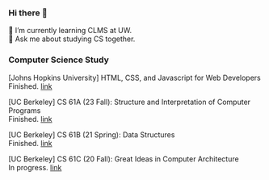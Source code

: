 ### Hi there 👋

<!--
**cl-victor1/cl-victor1** is a ✨ _special_ ✨ repository because its `README.md` (this file) appears on your GitHub profile.

Here are some ideas to get you started:

- 🔭 I’m currently working on ...
- 🌱 I’m currently learning ...
- 👯 I’m looking to collaborate on ...
- 🤔 I’m looking for help with ...
- 💬 Ask me about ...
- 📫 How to reach me: ...
- 😄 Pronouns: ...
- ⚡ Fun fact: ...
-->
🌱 I’m currently learning CLMS at UW.   
💬 Ask me about studying CS together.  

### Computer Science Study  
[Johns Hopkins University] HTML, CSS, and Javascript for Web Developers   
Finished. [link](https://github.com/cl-victor1/HTML-CSS-and-Javascript-for-Web-Developers)  
  
[UC Berkeley] CS 61A (23 Fall): Structure and Interpretation of Computer Programs  
Finished. [link](https://github.com/cl-victor1/CS61A-23FALL)  
  
[UC Berkeley] CS 61B (21 Spring): Data Structures  
Finished. [link](https://github.com/cl-victor1/cs61b-sp21)  
  
[UC Berkeley] CS 61C (20 Fall): Great Ideas in Computer Architecture  
In progress. [link](https://github.com/cl-victor1/cs61C-fall20) 
